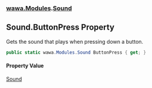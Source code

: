 ### [wawa.Modules](wawa.Modules.md 'wawa.Modules').[Sound](Sound.md 'wawa.Modules.Sound')

## Sound.ButtonPress Property

Gets the sound that plays when pressing down a button.

```csharp
public static wawa.Modules.Sound ButtonPress { get; }
```

#### Property Value
[Sound](Sound.md 'wawa.Modules.Sound')